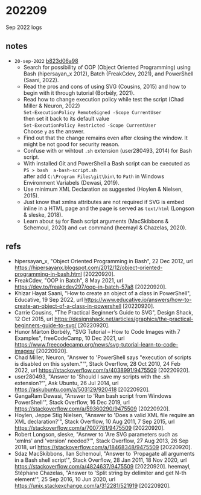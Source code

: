 # 202209
Sep 2022 logs


## notes
+ `20-sep-2022` [b823d06a98](https://github.com/dudung/psh-svg/tree/b823d06a98)
  - Search for possibility of OOP (Object Oriented Programming) using Bash (hipersayan_x 2012), Batch (FreakCdev, 2021), and PowerShell (Saani, 2022).
  - Read the pros and cons of using SVG (Cousins, 2015) and how to begin with it through tutorial (Borbély, 2021).
  - Read how to change execution policy while test the script (Chad Miller & Neuron, 2022) \
    `Set-ExecutionPolicy RemoteSigned -Scope CurrentUser` \
    then set it back to its default value \
    `Set-ExecutionPolicy Restricted -Scope CurrentUser` \
    Choose `y` as the answer.
  - Find out that the change remains even after closing the window. It might be not good for security reason.
  - Confuse with or wihtout `.sh` extension (user280493, 2014) for Bash script.
  - With installed Git and PowerShell a Bash script can be executed as \
    `PS > bash  a-bash-script.sh` \
    after add `C:\Program Files\git\bin\` to `Path` in Windows Environment Variabels (Dewasi, 2019).
  - Use minimum XML Declaration as suggested (Hoylen & Nielsen, 2015).
  - Just know that xmlns attributes are not required if SVG is embed inline in a HTML page and the page is served as `text/html` (Longson & sleske, 2018).
  - Learn about `$@` for Bash script arguments (MacSkibbons & Schemoul, 2020) and `cut` command (heemayl & Chazelas, 2020).

## refs
+ hipersayan_x, "Object Oriented Programming in Bash", 22 Dec 2012, url <https://hipersayanx.blogspot.com/2012/12/object-oriented-programming-in-bash.html> [20220920].
+ FreakCdev, "OOP in Batch", 8 May 2021, url <https://dev.to/freakcdev297/oop-in-batch-57a8> [20220920].
+ Khizar Hayat Saani, "How to create an object of a class in PowerShell", Educative, 19 Sep 2022, url <https://www.educative.io/answers/how-to-create-an-object-of-a-class-in-powershell> [20220920].
+ Carrie Cousins, "The Practical Beginner’s Guide to SVG", Design Shack, 12 Oct 2015, url <https://designshack.net/articles/graphics/the-practical-beginners-guide-to-svg/> [20220920].
+ Hunor Márton Borbély, "SVG Tutorial – How to Code Images with 7 Examples", freeCodeCamp, 10 Dec 2021, url <https://www.freecodecamp.org/news/svg-tutorial-learn-to-code-images/> [20220920].
+ Chad Miller, Neuron, "Answer to 'PowerShell says "execution of scripts is disabled on this system."'", Stack Overflow, 28 Oct 2010, 24 Feb 2022, url <https://stackoverflow.com/a/4038991/9475509> [20220920].
+ user280493, "Answer to 'Should I save my scripts with the .sh extension?'", Ask Ubuntu, 26 Jul 2014, url <https://askubuntu.com/a/503129/920418> [20220920].
+ GangaRam Dewasi, "Answer to 'Run bash script from Windows PowerShell'", Stack Overflow, 16 Dec 2019, url <https://stackoverflow.com/a/59360290/9475509> [20220920].
+ Hoylen, Jeppe Stig Nielsen, "Answer to 'Does a valid XML file require an XML declaration?'", Stack Overflow, 10 Aug 2011, 7 Sep 2015, url <https://stackoverflow.com/a/7007781/9475509> [20220920].
+ Robert Longson, sleske, "Asnwer to 'Are SVG parameters such as 'xmlns' and 'version' needed?'", Stack Overflow, 27 Aug 2013, 26 Sep 2018, url <https://stackoverflow.com/a/18468348/9475509> [20220920].
+ Sdaz MacSkibbons, Ilan Schemoul, "Answer to 'Propagate all arguments in a Bash shell script'", Stack Overflow, 28 Jan 2011, 18 Nov 2020, url <https://stackoverflow.com/a/4824637/9475509> [20220920].
heemayl, Stéphane Chazelas, "Answer to 'Split string by delimiter and get N-th element'", 25 Sep 2016, 10 Jun 2020, url <https://unix.stackexchange.com/a/312281/521919> [20220920].
